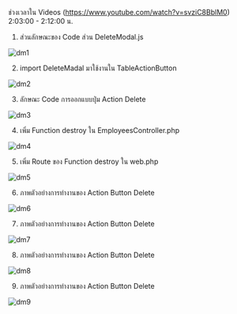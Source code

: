 ช่วงเวลาใน Videos (https://www.youtube.com/watch?v=svziC8BblM0) 2:03:00 - 2:12:00 น.

1. ส่วนลักษณะของ Code ส่วน DeleteModal.js

![dm1](https://user-images.githubusercontent.com/69668143/164057415-040331a4-b902-41ae-8da9-c00a21ee4b10.jpeg)

2. import DeleteMadal มาใช้งานใน TableActionButton

![dm2](https://user-images.githubusercontent.com/69668143/164057349-407e9375-64d6-44f5-8f49-936b0e6c24bc.jpeg)

3. ลักษณะ Code การออกแบบปุ่ม Action Delete 

![dm3](https://user-images.githubusercontent.com/69668143/164057358-4fbe6b75-d8fd-43c9-943b-78314930f5c1.jpeg)

4. เพิ่ม Function destroy ใน EmployeesController.php

![dm4](https://user-images.githubusercontent.com/69668143/164057361-20125e40-4900-4be6-bed8-ae0a3d2e0cfa.jpeg)

5. เพิ่ม Route ของ Function destroy ใน web.php

![dm5](https://user-images.githubusercontent.com/69668143/164057367-11ba6001-95d6-4996-8e7f-d3ab72adcb6c.jpeg)

6. ภาพตัวอย่างการทำงานของ Action Button Delete

![dm6](https://user-images.githubusercontent.com/69668143/164057472-504475f3-4629-430b-9660-680feaefee62.jpeg)

7. ภาพตัวอย่างการทำงานของ Action Button Delete

![dm7](https://user-images.githubusercontent.com/69668143/164057478-3508c07a-e023-4164-bcc9-9733639b2150.jpeg)

8. ภาพตัวอย่างการทำงานของ Action Button Delete

![dm8](https://user-images.githubusercontent.com/69668143/164057484-e8c442c8-2081-4829-96a8-3c4c9c4193be.jpeg)

9. ภาพตัวอย่างการทำงานของ Action Button Delete

![dm9](https://user-images.githubusercontent.com/69668143/164057489-30913492-676c-42a2-b7e0-7b3d84a3fc7a.jpeg)

